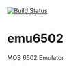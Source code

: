 [![Build Status](https://dev.azure.com/jurajborza/emu6502/_apis/build/status/jborza.emu6502?branchName=master)](https://dev.azure.com/jurajborza/emu6502/_build/latest?definitionId=1&branchName=master)

# emu6502
MOS 6502 Emulator
